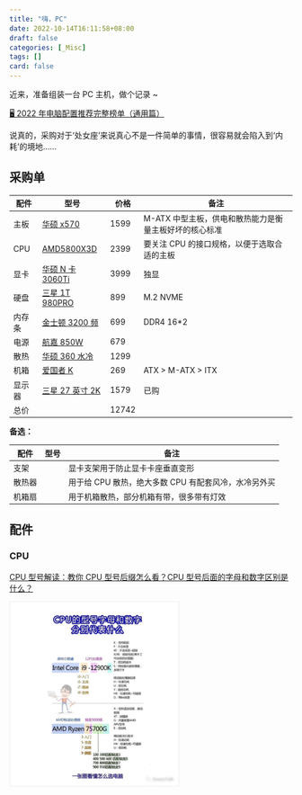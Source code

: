 ```yaml
---
title: "嗨，PC"
date: 2022-10-14T16:11:58+08:00
draft: false
categories: [_Misc]
tags: []
card: false
---
```


近来，准备组装一台 PC 主机，做个记录 ~

[🖥 2022 年电脑配置推荐完整榜单（通用篇）](https://zhuanlan.zhihu.com/p/83636026)

说真的，采购对于‘处女座’来说真心不是一件简单的事情，很容易就会陷入到‘内耗’的境地……

<!--more-->

## 采购单

| 配件   | 型号                                                                 | 价格  | 备注                                                   |
| ------ | -------------------------------------------------------------------- | ----- | ------------------------------------------------------ |
| 主板   | [华硕 x570](https://item.jd.com/100003815417.html#crumb-wrap)        | 1599  | M-ATX 中型主板，供电和散热能力是衡量主板好坏的核心标准 |
| CPU    | [AMD5800X3D](https://item.jd.com/100037157980.html)                  | 2399  | 要关注 CPU 的接口规格，以便于选取合适的主板            |
| 显卡   | [华硕 N 卡 3060Ti](https://item.jd.com/100044982673.html#crumb-wrap) | 3999  | 独显                                                   |
| 硬盘   | [三星 1T 980PRO](https://item.jd.com/100008757393.html#crumb-wrap)   | 899   | M.2 NVME                                               |
| 内存条 | [金士顿 3200 频](https://item.jd.com/100007628368.html#crumb-wrap)   | 699   | DDR4 16*2                                              |
| 电源   | [航嘉 850W](https://item.jd.com/100047999705.html#crumb-wrap)        | 679   |                                                        |
| 散热   | [华硕 360 水冷](https://item.jd.com/100021394438.html)               | 1299  |                                                        |
| 机箱   | [爱国者 K](https://item.jd.com/100014364828.html)                    | 269   | ATX > M-ATX > ITX                                      |
| 显示器 | [三星 27 英寸 2K](https://item.jd.com/100021538780.html)             | 1579  | 已购                                                   |
| 总价   |                                                                      | 12742 |                                                        |

**备选：**

| 配件   | 型号 | 备注                                                 |
| ------ | ---- | ---------------------------------------------------- |
| 支架   |      | 显卡支架用于防止显卡卡座垂直变形                     |
| 散热器 |      | 用于给 CPU 散热，绝大多数 CPU 有配套风冷，水冷另外买 |
| 机箱扇 |      | 用于机箱散热，部分机箱有带，很多带有灯效             |


## 配件

### CPU

[CPU 型号解读：教你 CPU 型号后缀怎么看？CPU 型号后面的字母和数字区别是什么？](https://zhuanlan.zhihu.com/p/498113584)

<img alt="picture 2" src="imgs/6210cdedf6ce39ba592edba94b50250fb0bb98e1b1e8c4e8db0c989c307ad9b7.png" width="300" style="border: 1px solid #eee;" />  
